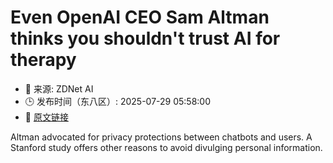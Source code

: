 # Even OpenAI CEO Sam Altman thinks you shouldn't trust AI for therapy
- 📅 来源: ZDNet AI
- 🕒 发布时间（东八区）: 2025-07-29 05:58:00
- 🔗 [原文链接](https://www.zdnet.com/article/even-openai-ceo-sam-altman-thinks-you-shouldnt-trust-ai-for-therapy/)

Altman advocated for privacy protections between chatbots and users. A Stanford study offers other reasons to avoid divulging personal information.